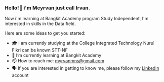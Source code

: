### Hello!👋 i'm Meyrvan just call Irvan.
Now i'm learning at Bangkit Academy program Study Independent, I'm interested in skills in the Data field.

Here are some ideas to get you started:
<!--
- 🔭 I’m currently working on ...
- 👯 I’m looking to collaborate on ...
- 😄 Pronouns: ...
- ⚡ Fun fact: ...
- 🤔 I’m looking for help with ...
- 💬 Ask me about ...
-->
- 🎓 I am currently studying at the College Integrated Technology Nurul Fikri can be known STT-NF
- 🌱 I’m currently learning at Bangkit Academy
- 📫 How to reach me: myrvanmns@gmail.com
- 🗣 If you are interested in getting to know me, please follow my [LinkedIn](https://www.linkedin.com/in/meyrvanmns/) account

